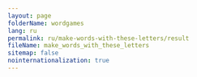 ```yaml
---
layout: page
folderName: wordgames
lang: ru
permalink: ru/make-words-with-these-letters/result
fileName: make_words_with_these_letters
sitemap: false
nointernationalization: true 
---
```

